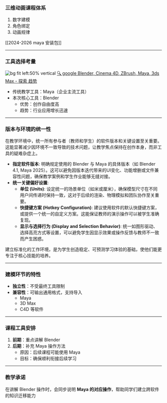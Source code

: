 ### 三维动画课程体系
1. 数字建模
2. 角色绑定
3. 动画规律

[[2024-2026 maya 安装包]]


---

### 工具选择考量


![bg fit left:50% vertical](https://i.imgur.com/Jnr2P5w.webp)
[ 🔍 google Blender, Cinema 4D, ZBrush, Maya, 3ds Max - 探索 趋势](@https://trends.google.com/trends/explore?cat=32&date=all&q=%2Fm%2F0l1qq,%2Fm%2F023q2z,%2Fm%2F08p4fh,%2Fm%2F0svhm,%2Fm%2F01tgyn)

- 传统教学工具：Maya（企业主流工具）
- 本次核心工具：Blender
  - 优势：创作自由度高
  - 趋势：行业应用增长迅速


<!-- 说明：

在以往的历届该课程教授的是 Maya, 考虑到大型企业团队内使用的主要动画工具,  不过，从创作自由度, 趋势考虑，Blender ,   Blender 为主要案例来授课。

建议使用对比柱状图或折线图，展示Blender与Maya的市场份额变化趋势 


-->

---

### 版本与环境的统一性

在教学环境中，统一所有参与者（教师和学生）的软件版本和关键设置至关重要。这能显著减少因环境不一致导致的技术问题，让教学焦点保持在创作本身，而非工具的疑难杂症上。

- **指定软件版本**: 明确规定使用的 Blender 与 Maya 的具体版本（如 Blender 4.1, Maya 2025）。这可以避免因版本迭代带来的UI变化、功能增删或文件兼容性问题，确保教学案例和学生作业能够无缝对接。
- **统一关键偏好设置**:
    - **单位 (Units)**: 设定统一的场景单位（如米或厘米），确保模型尺寸在不同用户间传递时保持一致，这对于后续的渲染、物理模拟和团队协作至关重要。
    - **快捷键方案 (Hotkey Configuration)**: 建议使用软件的默认快捷键方案，或提供一个统一的自定义方案。这能保证教师的演示操作可以被学生准确复现。
    - **显示与选择行为 (Display and Selection Behavior)**: 统一如图形驱动、选择高亮方式等设置，可以避免学生因显示效果或操作反馈与教师不一致而产生困惑。

建立标准化的工作环境，是为学生创造稳定、可预测学习体验的基础，使他们能更专注于核心技能的培养。

---

### 建模环节的特性

- **独立性**：不受最终工具限制
- **兼容性**：可输出通用格式，支持导入
  - Maya
  - 3D Max
  - C4D 等软件

<!--  
从动画和游戏设计的完整流程来看，建模环节是可以独立存在的，且不受工具限制。也就是说，无论团队项目最终使用 Maya、3D Max 还是 C4D，大家在建模阶段都有很大自由度，完全可以用自己熟悉的软件来做 —— 因为建模完成后可以输出通用格式，直接导入其他软件继续进行游戏或动画制作。
-->

---

### 课程工具安排
1. **前期**：重点讲解 Blender
2. **后期**：补充 Maya 操作方法
   - 原因：后续课程可能使用 Maya
   - 目标：确保顺利衔接后续学习

<!--  
造型才是重点.
-->

---

### 教学承诺
在讲解 Blender 操作时，会同步说明 **Maya 的对应操作**，帮助同学们建立跨软件的知识迁移能力

<!--  
为了让同学们能顺利衔接后续课程，我会在本部分课程的后期讲解玛雅的使用方法。
所以，这门数字建模课程会结合 Blender 和玛雅两款软件进行教学，前期先重点讲解 Blender，我会 Maya 的对应的操作，确保同学们能应对后续课程的学习需求。
-->